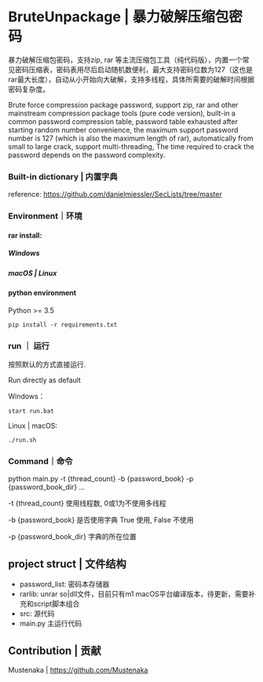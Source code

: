 # BruteUnpackage | 暴力破解压缩包密码

暴力破解压缩包密码，支持zip, rar 等主流压缩包工具（纯代码版），内置一个常见密码压缩表，密码表用尽后启动随机数便利，最大支持密码位数为127（这也是rar最大长度），自动从小开始向大破解，支持多线程，具体所需要的破解时间根据密码复杂度。

Brute force compression package password, support zip, rar and other mainstream compression package tools (pure code version), built-in a common password compression table, password table exhausted after starting random number convenience, the maximum support password number is 127 (which is also the maximum length of rar), automatically from small to large crack, support multi-threading, The time required to crack the password depends on the password complexity.

### Built-in dictionary |  内置字典

reference: https://github.com/danielmiessler/SecLists/tree/master

### Environment｜环境

#### rar install:

##### Windows

##### macOS | Linux

#### python environment

Python >= 3.5


```
pip install -r requirements.txt
```

### run ｜ 运行

按照默认的方式直接运行.

Run directly as default

Windows：

```
start run.bat
```

Linux | macOS:

```
./run.sh
```

### Command｜命令

python main.py -t {thread_count} -b {password_book} -p {password_book_dir} ...

-t {thread_count} 使用线程数, 0或1为不使用多线程

-b {password_book} 是否使用字典 True 使用, False 不使用

-p {password_book_dir} 字典的所在位置

## project struct | 文件结构

- password_list: 密码本存储器
- rarlib: unrar so|dll文件，目前只有m1 macOS平台编译版本，待更新，需要补充和script脚本组合
- src: 源代码
- main.py 主运行代码

## Contribution | 贡献

Mustenaka | https://github.com/Mustenaka